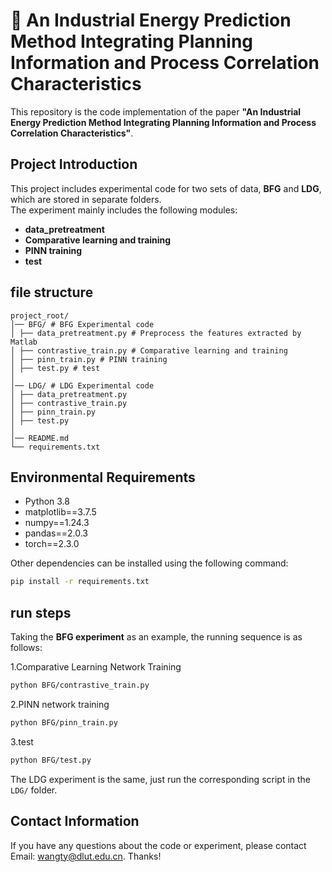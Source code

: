 # 🔬 An Industrial Energy Prediction Method Integrating Planning Information and Process Correlation Characteristics
This repository is the code implementation of the paper **"An Industrial Energy Prediction Method Integrating Planning Information and Process Correlation Characteristics"**.
## Project Introduction
This project includes experimental code for two sets of data, **BFG** and **LDG**, which are stored in separate folders.   
The experiment mainly includes the following modules:
- **data_pretreatment**  
- **Comparative learning and training**  
- **PINN training**  
- **test**  

## file structure
```plaintext
project_root/
│── BFG/ # BFG Experimental code
│ ├── data_pretreatment.py # Preprocess the features extracted by Matlab
│ ├── contrastive_train.py # Comparative learning and training
│ ├── pinn_train.py # PINN training
│ ├── test.py # test
│
│── LDG/ # LDG Experimental code
│ ├── data_pretreatment.py
│ ├── contrastive_train.py
│ ├── pinn_train.py
│ ├── test.py
│
│── README.md
└── requirements.txt
```

## Environmental Requirements
- Python 3.8
- matplotlib==3.7.5
- numpy==1.24.3
- pandas==2.0.3
- torch==2.3.0

Other dependencies can be installed using the following command:
```bash
pip install -r requirements.txt
```

## run steps
Taking the  **BFG experiment** as an example, the running sequence is as follows:

1.Comparative Learning Network Training
```bash
python BFG/contrastive_train.py
```
2.PINN network training
```bash
python BFG/pinn_train.py
```
3.test
```bash
python BFG/test.py
```
The LDG experiment is the same, just run the corresponding script in the ```LDG/``` folder.

## Contact Information
If you have any questions about the code or experiment, please contact
Email:  wangty@dlut.edu.cn. Thanks!
